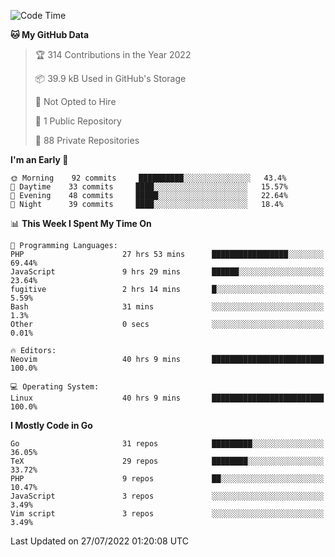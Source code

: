
<!--START_SECTION:waka-->
![Code Time](http://img.shields.io/badge/Code%20Time-0%20secs-blue)

**🐱 My GitHub Data** 

> 🏆 314 Contributions in the Year 2022
 > 
> 📦 39.9 kB Used in GitHub's Storage 
 > 
> 🚫 Not Opted to Hire
 > 
> 📜 1 Public Repository 
 > 
> 🔑 88 Private Repositories  
 > 
**I'm an Early 🐤** 

```text
🌞 Morning    92 commits     ██████████░░░░░░░░░░░░░░░   43.4% 
🌆 Daytime    33 commits     ████░░░░░░░░░░░░░░░░░░░░░   15.57% 
🌃 Evening    48 commits     █████░░░░░░░░░░░░░░░░░░░░   22.64% 
🌙 Night      39 commits     ████░░░░░░░░░░░░░░░░░░░░░   18.4%

```


📊 **This Week I Spent My Time On** 

```text
💬 Programming Languages: 
PHP                      27 hrs 53 mins      █████████████████░░░░░░░░   69.44% 
JavaScript               9 hrs 29 mins       ██████░░░░░░░░░░░░░░░░░░░   23.64% 
fugitive                 2 hrs 14 mins       █░░░░░░░░░░░░░░░░░░░░░░░░   5.59% 
Bash                     31 mins             ░░░░░░░░░░░░░░░░░░░░░░░░░   1.3% 
Other                    0 secs              ░░░░░░░░░░░░░░░░░░░░░░░░░   0.01%

🔥 Editors: 
Neovim                   40 hrs 9 mins       █████████████████████████   100.0%

💻 Operating System: 
Linux                    40 hrs 9 mins       █████████████████████████   100.0%

```

**I Mostly Code in Go** 

```text
Go                       31 repos            █████████░░░░░░░░░░░░░░░░   36.05% 
TeX                      29 repos            ████████░░░░░░░░░░░░░░░░░   33.72% 
PHP                      9 repos             ██░░░░░░░░░░░░░░░░░░░░░░░   10.47% 
JavaScript               3 repos             ░░░░░░░░░░░░░░░░░░░░░░░░░   3.49% 
Vim script               3 repos             ░░░░░░░░░░░░░░░░░░░░░░░░░   3.49%

```



 Last Updated on 27/07/2022 01:20:08 UTC
<!--END_SECTION:waka-->
